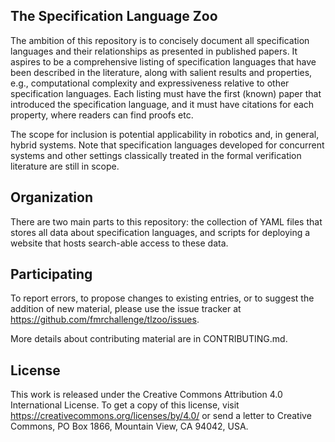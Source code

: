The Specification Language Zoo
------------------------------

The ambition of this repository is to concisely document all specification
languages and their relationships as presented in published papers. It aspires
to be a comprehensive listing of specification languages that have been
described in the literature, along with salient results and properties, e.g.,
computational complexity and expressiveness relative to other specification
languages. Each listing must have the first (known) paper that introduced the
specification language, and it must have citations for each property, where
readers can find proofs etc.

The scope for inclusion is potential applicability in robotics and, in general,
hybrid systems. Note that specification languages developed for concurrent
systems and other settings classically treated in the formal verification
literature are still in scope.


Organization
------------

There are two main parts to this repository: the collection of YAML files that
stores all data about specification languages, and scripts for deploying a
website that hosts search-able access to these data.


Participating
-------------

To report errors, to propose changes to existing entries, or to suggest the
addition of new material, please use the issue tracker at
<https://github.com/fmrchallenge/tlzoo/issues>.

More details about contributing material are in CONTRIBUTING.md.


License
-------

This work is released under the Creative Commons Attribution 4.0 International
License. To get a copy of this license, visit
https://creativecommons.org/licenses/by/4.0/
or send a letter to Creative Commons, PO Box 1866, Mountain View, CA 94042, USA.
